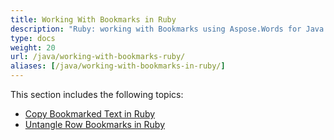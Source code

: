 ```yaml
---
title: Working With Bookmarks in Ruby
description: "Ruby: working with Bookmarks using Aspose.Words for Java."
type: docs
weight: 20
url: /java/working-with-bookmarks-ruby/
aliases: [/java/working-with-bookmarks-in-ruby/]
---
```


This section includes the following topics:

- [Copy Bookmarked Text in Ruby](/words/java/copy-bookmarked-text-in-ruby/)
- [Untangle Row Bookmarks in Ruby](/words/java/untangle-row-bookmarks-in-ruby/)

